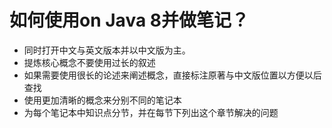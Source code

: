 # 如何使用on Java 8并做笔记？

* 同时打开中文与英文版本并以中文版为主。
* 提炼核心概念不要使用过长的叙述
* 如果需要使用很长的论述来阐述概念，直接标注原著与中文版位置以方便以后查找
* 使用更加清晰的概念来分别不同的笔记本
* 为每个笔记本中知识点分节，并在每节下列出这个章节解决的问题